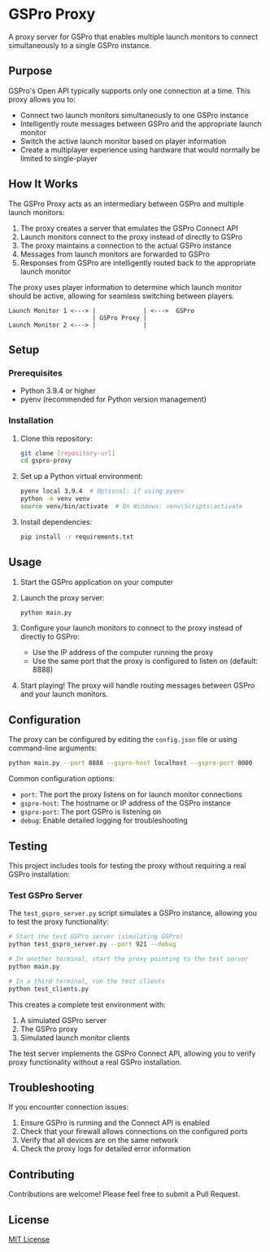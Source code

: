 # GSPro Proxy

A proxy server for GSPro that enables multiple launch monitors to connect simultaneously to a single GSPro instance.

## Purpose

GSPro's Open API typically supports only one connection at a time. This proxy allows you to:

- Connect two launch monitors simultaneously to one GSPro instance
- Intelligently route messages between GSPro and the appropriate launch monitor
- Switch the active launch monitor based on player information
- Create a multiplayer experience using hardware that would normally be limited to single-player

## How It Works

The GSPro Proxy acts as an intermediary between GSPro and multiple launch monitors:

1. The proxy creates a server that emulates the GSPro Connect API
2. Launch monitors connect to the proxy instead of directly to GSPro
3. The proxy maintains a connection to the actual GSPro instance
4. Messages from launch monitors are forwarded to GSPro
5. Responses from GSPro are intelligently routed back to the appropriate launch monitor

The proxy uses player information to determine which launch monitor should be active, allowing for seamless switching between players.

```
Launch Monitor 1 <---> |             | <--->  GSPro
                       | GSPro Proxy |
Launch Monitor 2 <---> |             | 
```

## Setup

### Prerequisites
- Python 3.9.4 or higher
- pyenv (recommended for Python version management)

### Installation

1. Clone this repository:
   ```bash
   git clone [repository-url]
   cd gspro-proxy
   ```

2. Set up a Python virtual environment:
   ```bash
   pyenv local 3.9.4  # Optional: if using pyenv
   python -m venv venv
   source venv/bin/activate  # On Windows: venv\Scripts\activate
   ```

3. Install dependencies:
   ```bash
   pip install -r requirements.txt
   ```

## Usage

1. Start the GSPro application on your computer

2. Launch the proxy server:
   ```bash
   python main.py
   ```

3. Configure your launch monitors to connect to the proxy instead of directly to GSPro:
   - Use the IP address of the computer running the proxy
   - Use the same port that the proxy is configured to listen on (default: 8888)

4. Start playing! The proxy will handle routing messages between GSPro and your launch monitors.

## Configuration

The proxy can be configured by editing the `config.json` file or using command-line arguments:

```bash
python main.py --port 8888 --gspro-host localhost --gspro-port 0000
```

Common configuration options:
- `port`: The port the proxy listens on for launch monitor connections
- `gspro-host`: The hostname or IP address of the GSPro instance
- `gspro-port`: The port GSPro is listening on
- `debug`: Enable detailed logging for troubleshooting

## Testing

This project includes tools for testing the proxy without requiring a real GSPro installation:

### Test GSPro Server

The `test_gspro_server.py` script simulates a GSPro instance, allowing you to test the proxy functionality:

```bash
# Start the test GSPro server (simulating GSPro)
python test_gspro_server.py --port 921 --debug

# In another terminal, start the proxy pointing to the test server
python main.py

# In a third terminal, run the test clients
python test_clients.py
```

This creates a complete test environment with:
1. A simulated GSPro server
2. The GSPro proxy
3. Simulated launch monitor clients

The test server implements the GSPro Connect API, allowing you to verify proxy functionality without a real GSPro installation.

## Troubleshooting

If you encounter connection issues:
1. Ensure GSPro is running and the Connect API is enabled
2. Check that your firewall allows connections on the configured ports
3. Verify that all devices are on the same network
4. Check the proxy logs for detailed error information

## Contributing

Contributions are welcome! Please feel free to submit a Pull Request.

## License

[MIT License](LICENSE)

